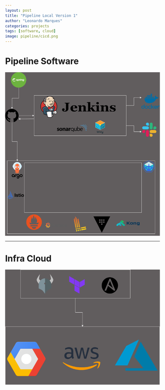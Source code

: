 ```yaml
---
layout: post
title: "Pipeline Local Version 1"
author: "Leonardo Marques"
categories: projects
tags: [software, cloud]
image: pipeline/cicd.png
---
```


# Pipeline Software

![pipeline local](/assets/img/pipeline/pipelineV1.png)

---

# Infra Cloud

![infra local](/assets/img/pipeline/infraV1.png)